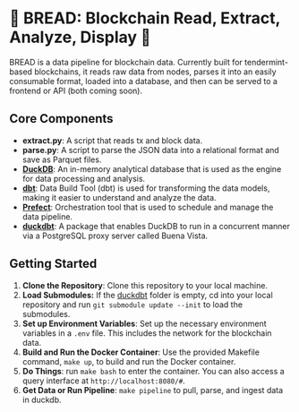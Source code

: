 # 🍞 BREAD: Blockchain Read, Extract, Analyze, Display 🍞

BREAD is a data pipeline for blockchain data. Currently built for tendermint-based blockchains, it reads raw data from nodes, parses it into an easily consumable format, loaded into a database, and then can be served to a frontend or API (both coming soon).

## Core Components

- **extract.py**: A script that reads tx and block data.
- **parse.py**: A script to parse the JSON data into a relational format and save as Parquet files.
- **[DuckDB](https://duckdb.org/)**: An in-memory analytical database that is used as the engine for data processing and analysis.
- **[dbt](https://www.getdbt.com/)**: Data Build Tool (dbt) is used for transforming the data models, making it easier to understand and analyze the data.
- **[Prefect](https://www.prefect.io/)**: Orchestration tool that is used to schedule and manage the data pipeline.
- **[duckdbt](https://github.com/jwills/duckdbt)**: A package that enables DuckDB to run in a concurrent manner via a PostgreSQL proxy server called Buena Vista.

## Getting Started

1. **Clone the Repository**: Clone this repository to your local machine.
2. **Load Submodules:** If the [duckdbt](duckdbt) folder is empty, cd into your local repository and run `git submodule update --init` to load the submodules.
3. **Set up Environment Variables**: Set up the necessary environment variables in a `.env` file. This includes the network for the blockchain data.
4. **Build and Run the Docker Container**: Use the provided Makefile command, `make up`, to build and run the Docker container.
5. **Do Things**: run `make bash` to enter the container. You can also access a query interface at `http://localhost:8080/#`.
6. **Get Data or Run Pipeline**: `make pipeline` to pull, parse, and ingest data in duckdb.

